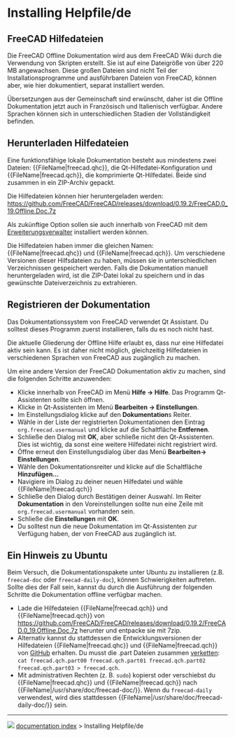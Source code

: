 # Installing Helpfile/de
## FreeCAD Hilfedateien 

Die FreeCAD Offline Dokumentation wird aus dem FreeCAD Wiki durch die Verwendung von Skripten erstellt. Sie ist auf eine Dateigröße von über 220 MB angewachsen. Diese großen Dateien sind nicht Teil der Installationsprogramme und ausführbaren Dateien von FreeCAD, können aber, wie hier dokumentiert, separat installiert werden.

Übersetzungen aus der Gemeinschaft sind erwünscht, daher ist die Offline Dokumentation jetzt auch in Französisch und Italienisch verfügbar. Andere Sprachen können sich in unterschiedlichen Stadien der Vollständigkeit befinden.

## Herunterladen Hilfedateien 

Eine funktionsfähige lokale Dokumentation besteht aus mindestens zwei Dateien: {{FileName|freecad.qhc}}, die Qt-Hilfedatei-Konfiguration und {{FileName|freecad.qch}}, die komprimierte Qt-Hilfedatei. Beide sind zusammen in ein ZIP-Archiv gepackt.

Die Hilfedateien können hier heruntergeladen werden: <https://github.com/FreeCAD/FreeCAD/releases/download/0.19.2/FreeCAD.0_19.Offline.Doc.7z>


<div class="mw-translate-fuzzy">

Als zukünftige Option sollen sie auch innerhalb von FreeCAD mit dem [Erweiterungsverwalter](Std_AddonMgr/de.md) installiert werden können.


</div>

Die Hilfedateien haben immer die gleichen Namen:{{FileName|freecad.qhc}} und {{FileName|freecad.qch}}. Um verschiedene Versionen dieser Hilfsdateien zu haben, müssen sie in unterschiedlichen Verzeichnissen gespeichert werden. Falls die Dokumentation manuell heruntergeladen wird, ist die ZIP-Datei lokal zu speichern und in das gewünschte Dateiverzeichnis zu extrahieren.

## Registrieren der Dokumentation 

Das Dokumentationssystem von FreeCAD verwendet Qt Assistant. Du solltest dieses Programm zuerst installieren, falls du es noch nicht hast.

Die aktuelle Gliederung der Offline Hilfe erlaubt es, dass nur eine Hilfedatei aktiv sein kann. Es ist daher nicht möglich, gleichzeitig Hilfedateien in verschiedenen Sprachen von FreeCAD aus zugänglich zu machen.

Um eine andere Version der FreeCAD Dokumentation aktiv zu machen, sind die folgenden Schritte anzuwenden:

-   Klicke innerhalb von FreeCAD im Menü **Hilfe → Hilfe**. Das Programm Qt-Assistenten sollte sich öffnen.
-   Klicke in Qt-Assistenten im Menü **Bearbeiten → Einstellungen**.
-   Im Einstellungsdialog klicke auf den **Dokumentation**s Reiter.
-   Wähle in der Liste der registrierten Dokumentationen den Eintrag `org.freecad.usermanual` und klicke auf die Schaltfläche **Entfernen**.
-   Schließe den Dialog mit **OK**, aber schließe nicht den Qt-Assistenten. Dies ist wichtig, da sonst eine weitere Hilfedatei nicht registriert wird.
-   Öffne erneut den Einstellungsdialog über das Menü **Bearbeiten→ Einstellungen**.
-   Wähle den Dokumentationsreiter und klicke auf die Schaltfläche **Hinzufügen...**
-   Navigiere im Dialog zu deiner neuen Hilfedatei und wähle {{FileName|freecad.qch}}
-   Schließe den Dialog durch Bestätigen deiner Auswahl. Im Reiter **Dokumentation** in den Voreinstellungen sollte nun eine Zeile mit `org.freecad.usermanual` vorhanden sein.
-   Schließe die **Einstellungen** mit **OK**.
-   Du solltest nun die neue Dokumentation im Qt-Assistenten zur Verfügung haben, der von FreeCAD aus zugänglich ist.

## Ein Hinweis zu Ubuntu 

Beim Versuch, die Dokumentationspakete unter Ubuntu zu installieren (z.B. `freecad-doc` oder `freecad-daily-doc`), können Schwierigkeiten auftreten. Sollte dies der Fall sein, kannst du durch die Ausführung der folgenden Schritte die Dokumentation offline verfügbar machen.

-   Lade die Hilfedateien {{FileName|freecad.qch}} und {{FileName|freecad.qch}} von <https://github.com/FreeCAD/FreeCAD/releases/download/0.19.2/FreeCAD.0_19.Offline.Doc.7z> herunter und entpacke sie mit 7zip.
-   Alternativ kannst du stattdessen die Entwicklungsversionen der Hilfedateien {{FileName|freecad.qhc}} und {{FileName|freecad.qch}} von [GitHub](https://github.com/FreeCAD/FreeCAD/tree/master/src/Doc) erhalten. Du musst die .part Dateien zusammen [verketten](http://man7.org/linux/man-pages/man1/cat.1.html): `cat freecad.qch.part00 freecad.qch.part01 freecad.qch.part02 freecad.qch.part03 > freecad.qch`.
-   Mit administrativen Rechten (z. B. `sudo`) kopierst oder verschiebst du {{FileName|freecad.qhc}} und {{FileName|freecad.qch}} nach {{FileName|/usr/share/doc/freecad-doc/}}. Wenn du `freecad-daily` verwendest, wird dies stattdessen {{FileName|/usr/share/doc/freecad-daily-doc/}} sein.



---
![](images/Right_arrow.png) [documentation index](../README.md) > Installing Helpfile/de
